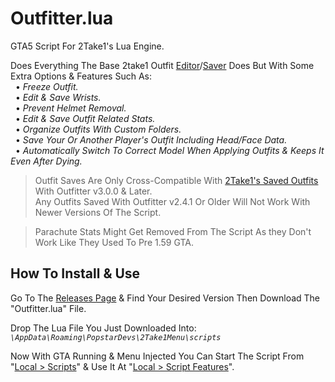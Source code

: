 # Outfitter.lua
GTA5 Script For 2Take1's Lua Engine.  

Does Everything The Base 2take1 Outfit [Editor](https://gta.2take1.menu/features/local/outfitter/)/[Saver](https://gta.2take1.menu/features/local/outfits/) Does But With Some Extra Options & Features Such As:  
&nbsp;&nbsp;• _Freeze Outfit._  
&nbsp;&nbsp;• _Edit & Save Wrists._  
&nbsp;&nbsp;• _Prevent Helmet Removal._  
&nbsp;&nbsp;• _Edit & Save Outfit Related Stats._  
&nbsp;&nbsp;• _Organize Outfits With Custom Folders._  
&nbsp;&nbsp;• _Save Your Or Another Player's Outfit Including Head/Face Data._  
&nbsp;&nbsp;• _Automatically Switch To Correct Model When Applying Outfits & Keeps It Even After Dying._
>Outfit Saves Are Only Cross-Compatible With [2Take1's Saved Outfits](https://gta.2take1.menu/features/local/outfits/#custom-outfits) With Outfitter v3.0.0 & Later.  
Any Outfits Saved With Outfitter v2.4.1 Or Older Will Not Work With Newer Versions Of The Script.   

>Parachute Stats Might Get Removed From The Script As they Don't Work Like They Used To Pre 1.59 GTA.


## How To Install & Use
Go To The [Releases Page](https://github.com/Bassrex100/Outfitter.lua/releases) & Find Your Desired Version Then Download The "Outfitter.lua" File.

Drop The Lua File You Just Downloaded Into: _`\AppData\Roaming\PopstarDevs\2Take1Menu\scripts`_

Now With GTA Running & Menu Injected You Can Start The Script From "[Local > Scripts](https://gta.2take1.menu/features/local/scripts/#management-and-execution)" & Use It At "[Local > Script Features](https://gta.2take1.menu/features/local/scripts/#management-and-execution)".
